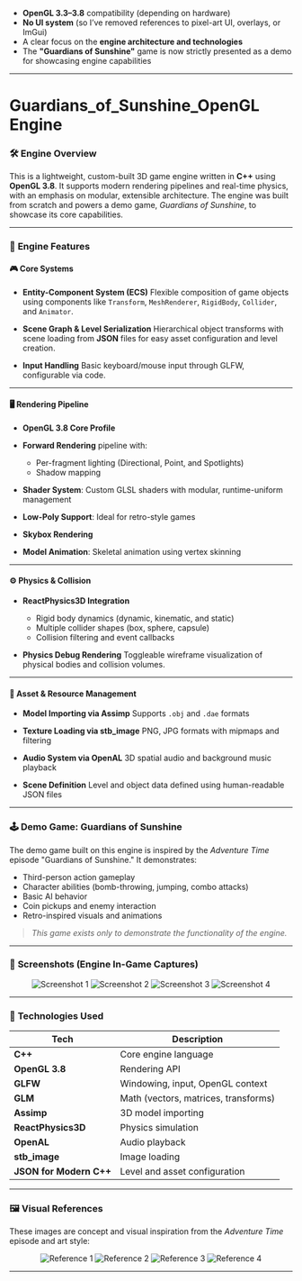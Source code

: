 
* **OpenGL 3.3–3.8** compatibility (depending on hardware)
* **No UI system** (so I’ve removed references to pixel-art UI, overlays, or ImGui)
* A clear focus on the **engine architecture and technologies**
* The **"Guardians of Sunshine"** game is now strictly presented as a demo for showcasing engine capabilities

---

# Guardians\_of\_Sunshine\_OpenGL Engine

### 🛠️ **Engine Overview**

This is a lightweight, custom-built 3D game engine written in **C++** using **OpenGL 3.8**. It supports modern rendering pipelines and real-time physics, with an emphasis on modular, extensible architecture. The engine was built from scratch and powers a demo game, *Guardians of Sunshine*, to showcase its core capabilities.

---

### 🚀 **Engine Features**

#### 🎮 **Core Systems**

* **Entity-Component System (ECS)**
  Flexible composition of game objects using components like `Transform`, `MeshRenderer`, `RigidBody`, `Collider`, and `Animator`.

* **Scene Graph & Level Serialization**
  Hierarchical object transforms with scene loading from **JSON** files for easy asset configuration and level creation.

* **Input Handling**
  Basic keyboard/mouse input through GLFW, configurable via code.

---

#### 🖥️ **Rendering Pipeline**

* **OpenGL 3.8 Core Profile**
* **Forward Rendering** pipeline with:

  * Per-fragment lighting (Directional, Point, and Spotlights)
  * Shadow mapping
* **Shader System**: Custom GLSL shaders with modular, runtime-uniform management
* **Low-Poly Support**: Ideal for retro-style games
* **Skybox Rendering**
* **Model Animation**: Skeletal animation using vertex skinning

---

#### ⚙️ **Physics & Collision**

* **ReactPhysics3D Integration**

  * Rigid body dynamics (dynamic, kinematic, and static)
  * Multiple collider shapes (box, sphere, capsule)
  * Collision filtering and event callbacks

* **Physics Debug Rendering**
  Toggleable wireframe visualization of physical bodies and collision volumes.

---

#### 🎨 **Asset & Resource Management**

* **Model Importing via Assimp**
  Supports `.obj` and `.dae` formats

* **Texture Loading via stb\_image**
  PNG, JPG formats with mipmaps and filtering

* **Audio System via OpenAL**
  3D spatial audio and background music playback

* **Scene Definition**
  Level and object data defined using human-readable JSON files

---

### 🕹️ **Demo Game: Guardians of Sunshine**

The demo game built on this engine is inspired by the *Adventure Time* episode "Guardians of Sunshine." It demonstrates:

* Third-person action gameplay
* Character abilities (bomb-throwing, jumping, combo attacks)
* Basic AI behavior
* Coin pickups and enemy interaction
* Retro-inspired visuals and animations

> *This game exists only to demonstrate the functionality of the engine.*

---

### 📸 **Screenshots (Engine In-Game Captures)**

<div align="center">

![Screenshot 1](assets/refrences/images/ss1.png)
![Screenshot 2](assets/refrences/images/ss2.png)
![Screenshot 3](assets/refrences/images/ss3.png)
![Screenshot 4](assets/refrences/images/ss4.png)

</div>

---

### 🧪 **Technologies Used**

| Tech                    | Description                          |
| ----------------------- | ------------------------------------ |
| **C++**                 | Core engine language                 |
| **OpenGL 3.8**          | Rendering API                        |
| **GLFW**                | Windowing, input, OpenGL context     |
| **GLM**                 | Math (vectors, matrices, transforms) |
| **Assimp**              | 3D model importing                   |
| **ReactPhysics3D**      | Physics simulation                   |
| **OpenAL**              | Audio playback                       |
| **stb\_image**          | Image loading                        |
| **JSON for Modern C++** | Level and asset configuration        |

---

### 🖼️ **Visual References**

These images are concept and visual inspiration from the *Adventure Time* episode and art style:

<div align="center">

![Reference 1](assets/refrences/images/gos-3.webp)
![Reference 2](assets/refrences/images/Guardians_art.webp)
![Reference 3](assets/refrences/images/Guardians_of_Sunshine_screenshot.jpg)
![Reference 4](assets/refrences/images/maxresdefault.jpg)

</div>

---
